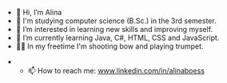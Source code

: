 - 👋 Hi, I’m Alina
- 🏫 I'm studying computer science (B.Sc.) in the 3rd semester.
- 👀 I’m interested in learning new skills and improving myself.
- 🌱 I’m currently learning Java, C#, HTML, CSS and JavaScript.
- 🏹🎺 In my freetime I'm shooting bow and playing trumpet.
<!--- - 💞️ I’m looking to collaborate on ... --->
- - 📫 How to reach me: www.linkedin.com/in/alinaboess
<!--- - 😄 Pronouns: ... --->
<!--- - ⚡ Fun fact: ... --->

<!---
AlinaBoess/AlinaBoess is a ✨ special ✨ repository because its `README.md` (this file) appears on your GitHub profile.
You can click the Preview link to take a look at your changes.
--->
